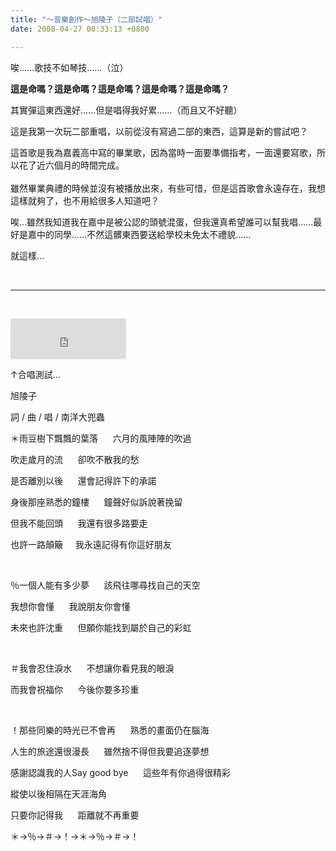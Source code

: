 ```yaml
---
title: "～音樂創作～旭陵子（二部試唱）"
date: 2008-04-27 00:33:13 +0800

---
```

<p>唉......歌技不如琴技......（泣）</p><p><strong>這是命嗎？這是命嗎？這是命嗎？這是命嗎？這是命嗎？</strong></p><p>其實彈這東西還好......但是唱得我好累......（而且又不好聽）</p><p>這是我第一次玩二部重唱，以前從沒有寫過二部的東西，這算是新的嘗試吧？</p>這首歌是我為嘉義高中寫的畢業歌，因為當時一面要準備指考，一面還要寫歌，所以花了近六個月的時間完成。<br /><br />雖然畢業典禮的時候並沒有被播放出來，有些可惜，但是這首歌會永遠存在，我想這樣就夠了，也不用給很多人知道吧？<p>唉...雖然我知道我在嘉中是被公認的頭號混蛋，但我還真希望誰可以幫我唱......最好是嘉中的同學......不然這髒東西要送給學校未免太不禮貌......</p><p>就這樣...</p><p>&nbsp;</p><hr /><br /><p><iframe height="65" frameborder="0" width="185" scrolling="no" src="http://vlog.xuite.net/vlog/guest/external.php?media_id=ZnVwUzFxLTEwMjUxODQuZmx2&pt=2&ar=1&as=1" marginheight="0" marginwidth="0"></iframe></p><p>↑合唱測試... </p><p>旭陵子</p><p>詞 / 曲 / 唱 / 南洋大兜蟲</p><p>＊雨豆樹下飄飄的葉落      六月的風陣陣的吹過</p><p>吹走歲月的流      卻吹不散我的愁</p><p>是否離別以後      還會記得許下的承諾</p><p></p><p>身後那座熟悉的鐘樓      鐘聲好似訴說著挽留</p><p>但我不能回頭      我還有很多路要走</p><p>也許一路顛簸     我永遠記得有你這好朋友 </p><p>&nbsp;</p><p>％一個人能有多少夢      該飛往哪尋找自己的天空</p><p>我想你會懂      我說朋友你會懂</p><p>未來也許沈重      但願你能找到屬於自己的彩虹</p><p>&nbsp;</p><p>＃我會忍住淚水      不想讓你看見我的眼淚</p><p>而我會祝福你      今後你要多珍重 </p><p>&nbsp;</p><p>！那些同樂的時光已不會再      熟悉的畫面仍在腦海</p><p>人生的旅途還很漫長      雖然捨不得但我要追逐夢想</p><p></p><p>感謝認識我的人Say good bye      這些年有你過得很精彩</p><p>縱使以後相隔在天涯海角</p><p>只要你記得我      距離就不再重要</p><p>＊→％→＃→！→＊→％→＃→！</p>
